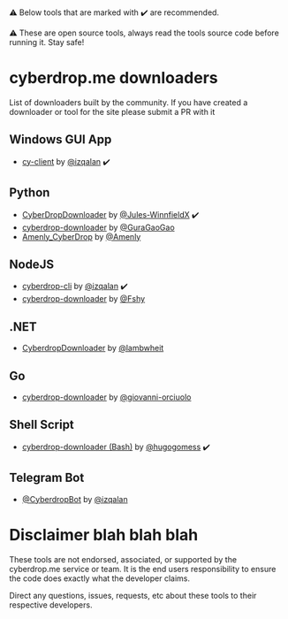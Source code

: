 ⚠️ Below tools that are marked with :heavy_check_mark: are recommended.

⚠️ These are open source tools, always read the tools source code before running it. Stay safe!



# cyberdrop.me downloaders
List of downloaders built by the community. If you have created a downloader or tool for the site please submit a PR with it

## Windows GUI App
* [cy-client](https://github.com/izqalan/cy-client) by [@izqalan](https://github.com/izqalan) :heavy_check_mark:

## Python
* [CyberDropDownloader](https://github.com/Jules-WinnfieldX/CyberDropDownloader) by [@Jules-WinnfieldX](https://github.com/Jules-WinnfieldX) :heavy_check_mark:
* [cyberdrop-downloader](https://github.com/GuraGaoGao/cyberdrop-downloader) by [@GuraGaoGao](https://github.com/GuraGaoGao)
* [Amenly_CyberDrop](https://github.com/Amenly/CyberDrop) by [@Amenly](https://github.com/Amenly)

## NodeJS  
* [cyberdrop-cli](https://github.com/izqalan/CyberDrop-cli) by [@izqalan](https://github.com/izqalan) :heavy_check_mark:
* [cyberdrop-downloader](https://www.npmjs.com/package/cyberdrop-downloader) by [@Fshy](https://gitlab.com/Fshy)

## .NET
* [CyberdropDownloader](https://github.com/lambwheit/CyberdropDownloader) by [@lambwheit](https://github.com/lambwheit)

## Go  
* [cyberdrop-downloader](https://github.com/giovanni-orciuolo/cyberdrop-downloader) by [@giovanni-orciuolo](https://github.com/giovanni-orciuolo)

## Shell Script 
* [cyberdrop-downloader (Bash)](https://github.com/hugogomess/cyberdrop-downloader) by [@hugogomess](https://github.com/hugogomess) :heavy_check_mark:

## Telegram Bot
* [@CyberdropBot](https://github.com/izqalan/Cyberdrop-Telegram) by [@izqalan](https://github.com/izqalan)



# Disclaimer blah blah blah

These tools are not endorsed, associated, or supported by the cyberdrop.me service or team. It is the end users responsibility to ensure the code does exactly what the developer claims.

Direct any questions, issues, requests, etc about these tools to their respective developers.

